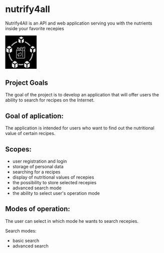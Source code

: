 # nutrify4all
Nutrify4All is an API and web application serving you with the nutrients inside your favorite recepies

<img src="/res/img/icon_nutrify4all.png" width="100"></img>

## Project Goals
The goal of the project is to develop an application that will offer users the ability to search for recipes on the Internet.

## Goal of aplication: 
The application is intended for users who want to find out the nutritional value of certain recipes.

## Scopes:
- user registration and login
- storage of personal data
- searching for a recipes
- display of nutritional values of recepies
- the possibility to store selected recepies
- advanced search mode
- the ability to select user's operation mode

## Modes of operation:
 The user can select in which mode he wants to search recepies.
 
 Search modes:
  - basic search
  - advanced search


